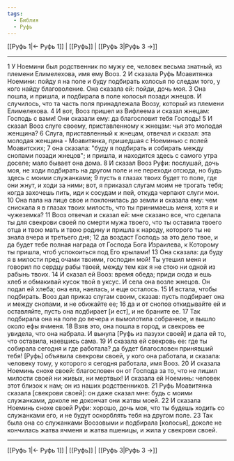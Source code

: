 ```yaml
---
tags:
  - Библия
  - Руфь
---
```

[[Руфь 1|← Руфь 1]] | [[Руфь]] | [[Руфь 3|Руфь 3 →]]

---
1 У Ноемини был родственник по мужу ее, человек весьма знатный, из племени Елимелехова, имя ему Вооз.
2 И сказала Руфь Моавитянка Ноемини: пойду я на поле и буду подбирать колосья по следам того, у кого найду благоволение. Она сказала ей: пойди, дочь моя.
3 Она пошла, и пришла, и подбирала в поле колосья позади жнецов. И случилось, что та часть поля принадлежала Воозу, который из племени Елимелехова.
4 И вот, Вооз пришел из Вифлеема и сказал жнецам: Господь с вами! Они сказали ему: да благословит тебя Господь!
5 И сказал Вооз слуге своему, приставленному к жнецам: чья это молодая женщина?
6 Слуга, приставленный к жнецам, отвечал и сказал: эта молодая женщина - Моавитянка, пришедшая с Ноеминью с полей Моавитских;
7 она сказала: "буду я подбирать и собирать между снопами позади жнецов"; и пришла, и находится здесь с самого утра доселе; мало бывает она дома.
8 И сказал Вооз Руфи: послушай, дочь моя, не ходи подбирать на другом поле и не переходи отсюда, но будь здесь с моими служанками;
9 пусть в глазах твоих будет то поле, где они жнут, и ходи за ними; вот, я приказал слугам моим не трогать тебя; когда захочешь пить, иди к сосудам и пей, откуда черпают слуги мои.
10 Она пала на лице свое и поклонилась до земли и сказала ему: чем снискала я в глазах твоих милость, что ты принимаешь меня, хотя я и чужеземка?
11 Вооз отвечал и сказал ей: мне сказано все, что сделала ты для свекрови своей по смерти мужа твоего, что ты оставила твоего отца и твою мать и твою родину и пришла к народу, которого ты не знала вчера и третьего дня;
12 да воздаст Господь за это дело твое, и да будет тебе полная награда от Господа Бога Израилева, к Которому ты пришла, чтоб успокоиться под Его крылами!
13 Она сказала: да буду я в милости пред очами твоими, господин мой! Ты утешил меня и говорил по сердцу рабы твоей, между тем как я не стою ни одной из рабынь твоих.
14 И сказал ей Вооз: время обеда; приди сюда и ешь хлеб и обмакивай кусок твой в уксус. И села она возле жнецов. Он подал ей хлеба; она ела, наелась, и еще осталось.
15 И встала, чтобы подбирать. Вооз дал приказ слугам своим, сказав: пусть подбирает она и между снопами, и не обижайте ее;
16 да и от снопов откидывайте ей и оставляйте, пусть она подбирает [и ест], и не браните ее.
17 Так подбирала она на поле до вечера и вымолотила собранное, и вышло около ефы ячменя.
18 Взяв это, она пошла в город, и свекровь ее увидела, что она набрала. И вынула [Руфь из пазухи своей] и дала ей то, что оставила, наевшись сама.
19 И сказала ей свекровь ее: где ты собирала сегодня и где работала? да будет благословен принявший тебя! [Руфь] объявила свекрови своей, у кого она работала, и сказала: человеку тому, у которого я сегодня работала, имя Вооз.
20 И сказала Ноеминь снохе своей: благословен он от Господа за то, что не лишил милости своей ни живых, ни мертвых! И сказала ей Ноеминь: человек этот близок к нам; он из наших родственников.
21 Руфь Моавитянка сказала [свекрови своей]: он даже сказал мне: будь с моими служанками, доколе не докончат они жатвы моей.
22 И сказала Ноеминь снохе своей Руфи: хорошо, дочь моя, что ты будешь ходить со служанками его, и не будут оскорблять тебя на другом поле.
23 Так была она со служанками Воозовыми и подбирала [колосья], доколе не кончилась жатва ячменя и жатва пшеницы, и жила у свекрови своей.

---
[[Руфь 1|← Руфь 1]] | [[Руфь]] | [[Руфь 3|Руфь 3 →]]